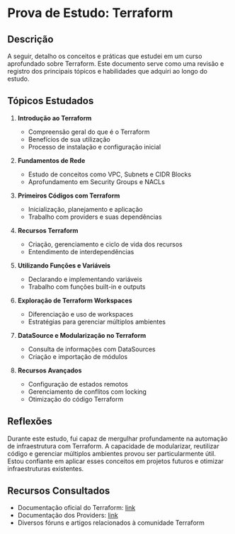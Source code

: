 <div>
  <h1>Prova de Estudo: Terraform</h1>
  <h2>Descrição</h2>
  <p>A seguir, detalho os conceitos e práticas que estudei em um curso aprofundado sobre Terraform. Este documento serve
    como uma revisão e registro dos principais tópicos e habilidades que adquiri ao longo do estudo.</p>
  <h2>Tópicos Estudados</h2>
  <ol>
    <li>
      <p><strong>Introdução ao Terraform</strong></p>
      <ul>
        <li>Compreensão geral do que é o Terraform</li>
        <li>Benefícios de sua utilização</li>
        <li>Processo de instalação e configuração inicial</li>
      </ul>
    </li>
    <li>
      <p><strong>Fundamentos de Rede</strong></p>
      <ul>
        <li>Estudo de conceitos como VPC, Subnets e CIDR Blocks</li>
        <li>Aprofundamento em Security Groups e NACLs</li>
      </ul>
    </li>
    <li>
      <p><strong>Primeiros Códigos com Terraform</strong></p>
      <ul>
        <li>Inicialização, planejamento e aplicação</li>
        <li>Trabalho com providers e suas dependências</li>
      </ul>
    </li>
    <li>
      <p><strong>Recursos Terraform</strong></p>
      <ul>
        <li>Criação, gerenciamento e ciclo de vida dos recursos</li>
        <li>Entendimento de interdependências</li>
      </ul>
    </li>
    <li>
      <p><strong>Utilizando Funções e Variáveis</strong></p>
      <ul>
        <li>Declarando e implementando variáveis</li>
        <li>Trabalho com funções built-in e outputs</li>
      </ul>
    </li>
    <li>
      <p><strong>Exploração de Terraform Workspaces</strong></p>
      <ul>
        <li>Diferenciação e uso de workspaces</li>
        <li>Estratégias para gerenciar múltiplos ambientes</li>
      </ul>
    </li>
    <li>
      <p><strong>DataSource e Modularização no Terraform</strong></p>
      <ul>
        <li>Consulta de informações com DataSources</li>
        <li>Criação e importação de módulos</li>
      </ul>
    </li>
    <li>
      <p><strong>Recursos Avançados</strong></p>
      <ul>
        <li>Configuração de estados remotos</li>
        <li>Gerenciamento de conflitos com locking</li>
        <li>Otimização do código Terraform</li>
      </ul>
    </li>
  </ol>
  <h2>Reflexões</h2>
  <p>Durante este estudo, fui capaz de mergulhar profundamente na automação de infraestrutura com Terraform. A
    capacidade de modularizar, reutilizar código e gerenciar múltiplos ambientes provou ser particularmente útil. Estou
    confiante em aplicar esses conceitos em projetos futuros e otimizar infraestruturas existentes.</p>
  <h2>Recursos Consultados</h2>
  <ul>
    <li>Documentação oficial do Terraform: <a href="https://www.terraform.io/docs/" target="_new">link</a></li>
    <li>Documentação dos Providers: <a href="https://registry.terraform.io/browse/providers" target="_new">link</a></li> 
    <li>Diversos fóruns e artigos relacionados à comunidade Terraform</li>
  </ul>
</div>